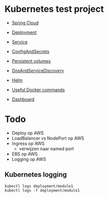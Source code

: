 # Kubernetes test project

- [Spring Cloud](springcloud.md)
- [Deployment](deployment.md)
- [Service](service.md)
- [ConfigAndSecrets](configAndSecrets.md)
- [Persistent volumes](volumes.md)
- [DnsAndServiceDiscovery](serviceDiscovery.md)
- [Helm](helm.md)
- [Useful Docker commands](docker.md)

- [Dashboard](dashboard.md)


# Todo

- Deploy op AWS
- LoadBalancer vs NodePort op AWS
- Ingress op AWS
    - verwijzen naar named port
- EBS op AWS
- Logging op AWS

## Kubernetes logging

    kubectl logs deployment/module1
    kubectl logs -f deployment/module1

    

